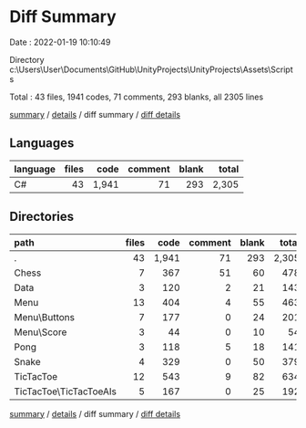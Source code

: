 # Diff Summary

Date : 2022-01-19 10:10:49

Directory c:\Users\User\Documents\GitHub\UnityProjects\UnityProjects\Assets\Scripts

Total : 43 files,  1941 codes, 71 comments, 293 blanks, all 2305 lines

[summary](results.md) / [details](details.md) / diff summary / [diff details](diff-details.md)

## Languages
| language | files | code | comment | blank | total |
| :--- | ---: | ---: | ---: | ---: | ---: |
| C# | 43 | 1,941 | 71 | 293 | 2,305 |

## Directories
| path | files | code | comment | blank | total |
| :--- | ---: | ---: | ---: | ---: | ---: |
| . | 43 | 1,941 | 71 | 293 | 2,305 |
| Chess | 7 | 367 | 51 | 60 | 478 |
| Data | 3 | 120 | 2 | 21 | 143 |
| Menu | 13 | 404 | 4 | 55 | 463 |
| Menu\Buttons | 7 | 177 | 0 | 24 | 201 |
| Menu\Score | 3 | 44 | 0 | 10 | 54 |
| Pong | 3 | 118 | 5 | 18 | 141 |
| Snake | 4 | 329 | 0 | 50 | 379 |
| TicTacToe | 12 | 543 | 9 | 82 | 634 |
| TicTacToe\TicTacToeAIs | 5 | 167 | 0 | 25 | 192 |

[summary](results.md) / [details](details.md) / diff summary / [diff details](diff-details.md)
